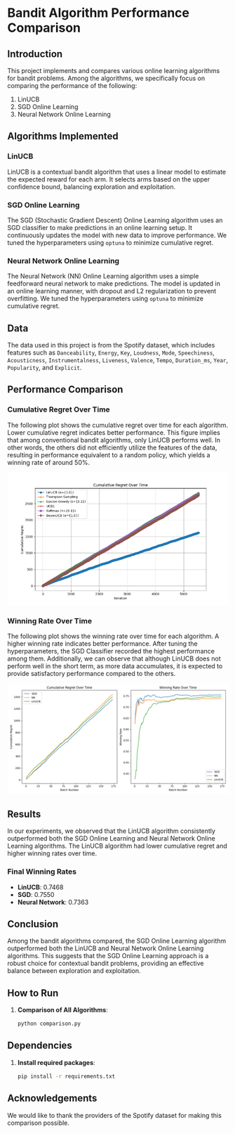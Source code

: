 # Bandit Algorithm Performance Comparison

## Introduction

This project implements and compares various online learning algorithms for bandit problems. Among the algorithms, we specifically focus on comparing the performance of the following:

1. LinUCB
2. SGD Online Learning
3. Neural Network Online Learning

## Algorithms Implemented

### LinUCB
LinUCB is a contextual bandit algorithm that uses a linear model to estimate the expected reward for each arm. It selects arms based on the upper confidence bound, balancing exploration and exploitation.

### SGD Online Learning
The SGD (Stochastic Gradient Descent) Online Learning algorithm uses an SGD classifier to make predictions in an online learning setup. It continuously updates the model with new data to improve performance. We tuned the hyperparameters using `optuna` to minimize cumulative regret.

### Neural Network Online Learning
The Neural Network (NN) Online Learning algorithm uses a simple feedforward neural network to make predictions. The model is updated in an online learning manner, with dropout and L2 regularization to prevent overfitting. We tuned the hyperparameters using `optuna` to minimize cumulative regret.

## Data
The data used in this project is from the Spotify dataset, which includes features such as `Danceability`, `Energy`, `Key`, `Loudness`, `Mode`, `Speechiness`, `Acousticness`, `Instrumentalness`, `Liveness`, `Valence`, `Tempo`, `Duration_ms`, `Year`, `Popularity`, and `Explicit`.

## Performance Comparison

### Cumulative Regret Over Time
The following plot shows the cumulative regret over time for each algorithm. Lower cumulative regret indicates better performance. This figure implies that among conventional bandit algorithms, only LinUCB performs well. In other words, the others did not efficiently utilize the features of the data, resulting in performance equivalent to a random policy, which yields a winning rate of around 50%.

![Cumulative Regret Over Time (Among Conventional Bandit Algorithms)](results/bandit_models_cumulative_regret.png)

### Winning Rate Over Time
The following plot shows the winning rate over time for each algorithm. A higher winning rate indicates better performance. After tuning the hyperparameters, the SGD Classifier recorded the highest performance among them. Additionally, we can observe that although LinUCB does not perform well in the short term, as more data accumulates, it is expected to provide satisfactory performance compared to the others.

![Winning Rate Over Time (Right)](results/online_learning_cumulative_regret_winning_rate.png)

## Results
In our experiments, we observed that the LinUCB algorithm consistently outperformed both the SGD Online Learning and Neural Network Online Learning algorithms. The LinUCB algorithm had lower cumulative regret and higher winning rates over time.

### Final Winning Rates
- **LinUCB**: 0.7468
- **SGD**: 0.7550
- **Neural Network**: 0.7363

## Conclusion
Among the bandit algorithms compared, the SGD Online Learning algorithm outperformed both the LinUCB and Neural Network Online Learning algorithms. This suggests that the SGD Online Learning approach is a robust choice for contextual bandit problems, providing an effective balance between exploration and exploitation.

## How to Run
1. **Comparison of All Algorithms**:
    ```bash
    python comparison.py
    ```

## Dependencies
1. **Install required packages**:
    ```bash
    pip install -r requirements.txt
    ```

## Acknowledgements
We would like to thank the providers of the Spotify dataset for making this comparison possible.
